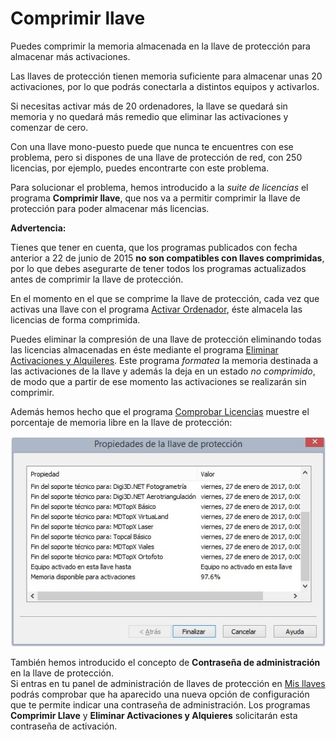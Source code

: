 # Comprimir llave

Puedes comprimir la memoria almacenada en la llave de protección para almacenar más activaciones.

Las llaves de protección tienen memoria suficiente para almacenar unas 20 activaciones, por lo que podrás conectarla a distintos equipos y activarlos.

Si necesitas activar más de 20 ordenadores, la llave se quedará sin memoria y no quedará más remedio que eliminar las activaciones y comenzar de cero.

Con una llave mono-puesto puede que nunca te encuentres con ese problema, pero si dispones de una llave de protección de red, con 250 licencias, por ejemplo, puedes encontrarte con este problema.

Para solucionar el problema, hemos introducido a la _suite de licencias_ el programa **Comprimir llave**, que nos va a permitir comprimir la llave de protección para poder almacenar más licencias.

**Advertencia:**

Tienes que tener en cuenta, que los programas publicados con fecha anterior a 22 de junio de 2015 **no son compatibles con llaves comprimidas**, por lo que debes asegurarte de tener todos los programas actualizados antes de comprimir la llave de protección.

En el momento en el que se comprime la llave de protección, cada vez que activas una llave con el programa [Activar Ordenador](activar-ordenador.md), éste almacela las licencias de forma comprimida.

Puedes eliminar la compresión de una llave de protección eliminando todas las licencias almacenadas en éste mediante el programa [Eliminar Activaciones y Alquileres](elimina-activaciones-alquileres.md). Este programa _formatea_ la memoria destinada a las activaciones de la llave y además la deja en un estado _no comprimido_, de modo que a partir de ese momento las activaciones se realizarán sin comprimir.

Además hemos hecho que el programa [Comprobar Licencias](comprobar-licencias.md) muestre el porcentaje de memoria libre en la llave de protección:

![Captura mostrando las propiedades de la llave de protecci&#xF3;n](../../.gitbook/assets/propiedades-de-la-llave-de-proteccion.jpg)

También hemos introducido el concepto de **Contraseña de administración** en la llave de protección.  
Si entras en tu panel de administración de llaves de protección en [Mis llaves](https://www.digi21.net/MisLlaves) podrás comprobar que ha aparecido una nueva opción de configuración que te permite indicar una contraseña de administración. Los programas **Comprimir Llave** y **Eliminar Activaciones y Alquieres** solicitarán esta contraseña de activación.

